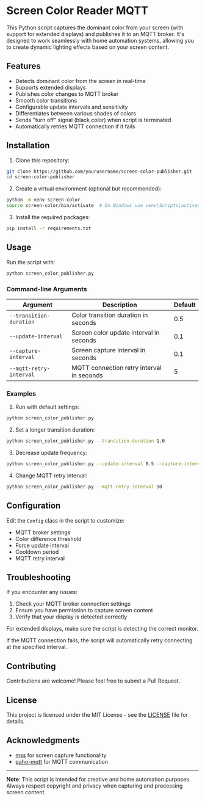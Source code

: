 # Screen Color Reader MQTT

This Python script captures the dominant color from your screen (with support for extended displays) and publishes it to an MQTT broker. It's designed to work seamlessly with home automation systems, allowing you to create dynamic lighting effects based on your screen content.

## Features

- Detects dominant color from the screen in real-time
- Supports extended displays
- Publishes color changes to MQTT broker
- Smooth color transitions
- Configurable update intervals and sensitivity
- Differentiates between various shades of colors
- Sends "turn off" signal (black color) when script is terminated
- Automatically retries MQTT connection if it fails

## Installation

1. Clone this repository:

```bash
git clone https://github.com/yourusername/screen-color-publisher.git
cd screen-color-publisher
```

2. Create a virtual environment (optional but recommended):

```bash
python -m venv screen-color
source screen-color/bin/activate  # On Windows use venv\Scripts\activate
```

3. Install the required packages:

```bash
pip install -r requirements.txt
```

## Usage

Run the script with:

```bash
python screen_color_publisher.py
```

### Command-line Arguments

| Argument | Description | Default |
|----------|-------------|---------|
| `--transition-duration` | Color transition duration in seconds | 0.5 |
| `--update-interval` | Screen color update interval in seconds | 0.1 |
| `--capture-interval` | Screen capture interval in seconds | 0.1 |
| `--mqtt-retry-interval` | MQTT connection retry interval in seconds | 5 |

### Examples

1. Run with default settings:

```bash
python screen_color_publisher.py
```

2. Set a longer transition duration:
```bash
python screen_color_publisher.py --transition-duration 1.0
```

3. Decrease update frequency:
```bash
python screen_color_publisher.py --update-interval 0.5 --capture-interval 0.5
```

4. Change MQTT retry interval:
```bash
python screen_color_publisher.py --mqtt-retry-interval 10
```

## Configuration

Edit the `Config` class in the script to customize:

- MQTT broker settings
- Color difference threshold
- Force update interval
- Cooldown period
- MQTT retry interval

## Troubleshooting

If you encounter any issues:

1. Check your MQTT broker connection settings
2. Ensure you have permission to capture screen content
3. Verify that your display is detected correctly

For extended displays, make sure the script is detecting the correct monitor.

If the MQTT connection fails, the script will automatically retry connecting at the specified interval.

## Contributing

Contributions are welcome! Please feel free to submit a Pull Request.

## License

This project is licensed under the MIT License - see the [LICENSE](LICENSE) file for details.

## Acknowledgments

- [mss](https://github.com/BoboTiG/python-mss) for screen capture functionality
- [paho-mqtt](https://github.com/eclipse/paho.mqtt.python) for MQTT communication

---

**Note**: This script is intended for creative and home automation purposes. Always respect copyright and privacy when capturing and processing screen content.